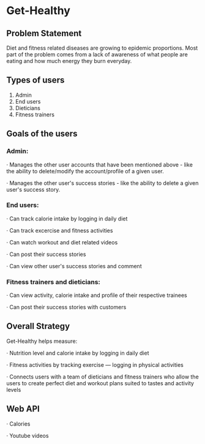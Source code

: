 # Get-Healthy
## Problem Statement

Diet and fitness related diseases are growing to epidemic proportions. Most part of the problem comes from a lack of awareness of what people are eating and how much energy they burn everyday.

## Types of users

1) Admin
2) End users
3) Dieticians
4) Fitness trainers

## Goals of the users

### Admin:

· Manages the other user accounts that have been mentioned above - like the ability to delete/modify the account/profile of a given user.

· Manages the other user's success stories - like the ability to delete a given user's success story.

### End users:

· Can track calorie intake by logging in daily diet

· Can track excercise and fitness activities

· Can watch workout and diet related videos

· Can post their success stories

· Can view other user's success stories and comment

### Fitness trainers and dieticians:

· Can view activity, calorie intake and profile of their respective trainees

· Can post their success stories with customers

## Overall Strategy

Get-Healthy helps measure:

· Nutrition level and calorie intake by logging in daily diet

· Fitness activities by tracking exercise — logging in physical activities

· Connects users with a team of dieticians and fitness trainers who allow the users to create perfect diet and workout plans suited to tastes and activity levels

## Web API

· Calories

· Youtube videos

